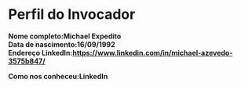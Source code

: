 Perfil do Invocador
========================

**Nome completo:Michael Expedito**   
**Data de nascimento:16/09/1992**   
**Endereço LinkedIn:https://www.linkedin.com/in/michael-azevedo-3575b847/**   

**Como nos conheceu:LinkedIn**   
